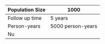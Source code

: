 | Population Size | 1000              |
|-----------------|-------------------|
| Follow up time  | 5 years           |
| Person-years    | 5000 person-years |
| Nu